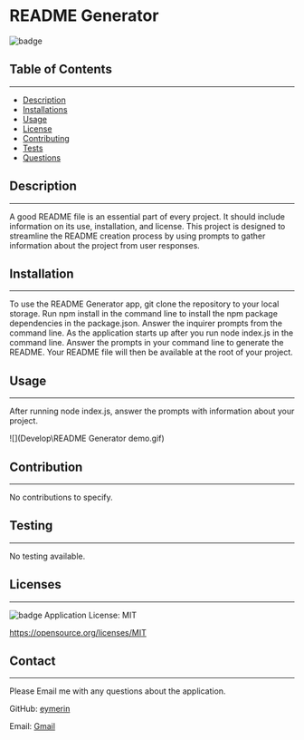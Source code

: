 # README Generator
  
  ![badge](https://img.shields.io/badge/license-MIT-blue)<br/>

  ## Table of Contents
  --------------------
  - [Description](#description)
  - [Installations](#installation)
  - [Usage](#usage)
  - [License](#licenses)
  - [Contributing](#contribution)
  - [Tests](#testing)
  - [Questions](#contact)

  ## Description
  --------------
  A good README file is an essential part of every project. It should include information on its use, installation, and license. This project is designed to streamline the README creation process by using prompts to gather information about the project from user responses.

  ## Installation
  ---------------
  To use the README Generator app, git clone the repository to your local storage. Run npm install in the command line to install the npm package dependencies in the package.json. Answer the inquirer prompts from the command line. As the application starts up after you run node index.js in the command line. Answer the prompts in your command line to generate the README. Your README file will then be available at the root of your project.

  ## Usage
  --------
  
  After running node index.js, answer the prompts with information about your project.
  
![](Develop\README Generator demo.gif)


  ## Contribution
  ---------------
  No contributions to specify.

  ## Testing
  ----------
  No testing available.

  ## Licenses
  -----------
  ![badge](https://img.shields.io/badge/license-MIT-blue) Application License: MIT

  https://opensource.org/licenses/MIT

  ## Contact
  -----------
  Please Email me with any questions about the application.
  
  GitHub: [eymerin](https://github.com/eymerin)

  Email: [Gmail](mailto:garrett.bryce.young@gmail.com)

